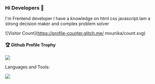 ### Hi Developers 👋

 

I'm
Frentend developer
 I have a knowledge on html css javascript.Iam a strong decision maker and complex problem solver


![Visitor Count](https://profile-counter.glitch.me/ mounika/count.svg)

<div>
  <h4>🏆 Github Profile Trophy</h4>
  <a href="https://github.com/ryo-ma/github-profile-trophy">
    <img src="https://github-profile-trophy.vercel.app/?username=mounika&column=7"/>
  </a>
</div>

Languages and Tools: 
 
     
      

![](https://activity-graph.herokuapp.com/graph?username=mounika&theme=react-dark&area=true)
<!--
**mounika** is a ✨ _special_ ✨ repository because its `README.md` (this file) appears on your GitHub profile.

Here are some ideas to get you started:

- 🔭 I’m currently working on ...
- 🌱 I’m currently learning ...
- 👯 I’m looking to collaborate on ...
- 🤔 I’m looking for help with ...
- 💬 Ask me about ...
- 📫 How to reach me: ...
- 😄 Pronouns: ...
- ⚡ Fun fact: .....

-->
